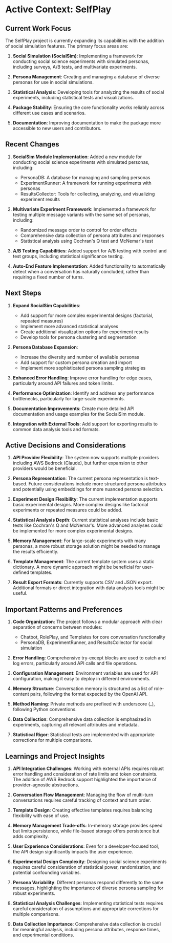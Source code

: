 # Active Context: SelfPlay

## Current Work Focus

The SelfPlay project is currently expanding its capabilities with the addition of social simulation features. The primary focus areas are:

1. **Social Simulation (SocialSim)**: Implementing a framework for conducting social science experiments with simulated personas, including surveys, A/B tests, and multivariate experiments.

2. **Persona Management**: Creating and managing a database of diverse personas for use in social simulations.

3. **Statistical Analysis**: Developing tools for analyzing the results of social experiments, including statistical tests and visualizations.

4. **Package Stability**: Ensuring the core functionality works reliably across different use cases and scenarios.

5. **Documentation**: Improving documentation to make the package more accessible to new users and contributors.

## Recent Changes

1. **SocialSim Module Implementation**: Added a new module for conducting social science experiments with simulated personas, including:
   - PersonaDB: A database for managing and sampling personas
   - ExperimentRunner: A framework for running experiments with personas
   - ResultsCollector: Tools for collecting, analyzing, and visualizing experiment results

2. **Multivariate Experiment Framework**: Implemented a framework for testing multiple message variants with the same set of personas, including:
   - Randomized message order to control for order effects
   - Comprehensive data collection of persona attributes and responses
   - Statistical analysis using Cochran's Q test and McNemar's test

3. **A/B Testing Capabilities**: Added support for A/B testing with control and test groups, including statistical significance testing.

4. **Auto-End Feature Implementation**: Added functionality to automatically detect when a conversation has naturally concluded, rather than requiring a fixed number of turns.

## Next Steps

1. **Expand SocialSim Capabilities**:
   - Add support for more complex experimental designs (factorial, repeated measures)
   - Implement more advanced statistical analyses
   - Create additional visualization options for experiment results
   - Develop tools for persona clustering and segmentation

2. **Persona Database Expansion**:
   - Increase the diversity and number of available personas
   - Add support for custom persona creation and import
   - Implement more sophisticated persona sampling strategies

3. **Enhanced Error Handling**: Improve error handling for edge cases, particularly around API failures and token limits.

4. **Performance Optimization**: Identify and address any performance bottlenecks, particularly for large-scale experiments.

5. **Documentation Improvements**: Create more detailed API documentation and usage examples for the SocialSim module.

6. **Integration with External Tools**: Add support for exporting results to common data analysis tools and formats.

## Active Decisions and Considerations

1. **API Provider Flexibility**: The system now supports multiple providers including AWS Bedrock (Claude), but further expansion to other providers would be beneficial.

2. **Persona Representation**: The current persona representation is text-based. Future considerations include more structured persona attributes and potentially using embeddings for more nuanced persona selection.

3. **Experiment Design Flexibility**: The current implementation supports basic experimental designs. More complex designs like factorial experiments or repeated measures could be added.

4. **Statistical Analysis Depth**: Current statistical analyses include basic tests like Cochran's Q and McNemar's. More advanced analyses could be implemented for more complex experimental designs.

5. **Memory Management**: For large-scale experiments with many personas, a more robust storage solution might be needed to manage the results efficiently.

6. **Template Management**: The current template system uses a static dictionary. A more dynamic approach might be beneficial for user-defined templates.

7. **Result Export Formats**: Currently supports CSV and JSON export. Additional formats or direct integration with data analysis tools might be useful.

## Important Patterns and Preferences

1. **Code Organization**: The project follows a modular approach with clear separation of concerns between modules:
   - Chatbot, RolePlay, and Templates for core conversation functionality
   - PersonaDB, ExperimentRunner, and ResultsCollector for social simulation

2. **Error Handling**: Comprehensive try-except blocks are used to catch and log errors, particularly around API calls and file operations.

3. **Configuration Management**: Environment variables are used for API configuration, making it easy to deploy in different environments.

4. **Memory Structure**: Conversation memory is structured as a list of role-content pairs, following the format expected by the OpenAI API.

5. **Method Naming**: Private methods are prefixed with underscore (_), following Python conventions.

6. **Data Collection**: Comprehensive data collection is emphasized in experiments, capturing all relevant attributes and metadata.

7. **Statistical Rigor**: Statistical tests are implemented with appropriate corrections for multiple comparisons.

## Learnings and Project Insights

1. **API Integration Challenges**: Working with external APIs requires robust error handling and consideration of rate limits and token constraints. The addition of AWS Bedrock support highlighted the importance of provider-agnostic abstractions.

2. **Conversation Flow Management**: Managing the flow of multi-turn conversations requires careful tracking of context and turn order.

3. **Template Design**: Creating effective templates requires balancing flexibility with ease of use.

4. **Memory Management Trade-offs**: In-memory storage provides speed but limits persistence, while file-based storage offers persistence but adds complexity.

5. **User Experience Considerations**: Even for a developer-focused tool, the API design significantly impacts the user experience.

6. **Experimental Design Complexity**: Designing social science experiments requires careful consideration of statistical power, randomization, and potential confounding variables.

7. **Persona Variability**: Different personas respond differently to the same messages, highlighting the importance of diverse persona sampling for robust experiments.

8. **Statistical Analysis Challenges**: Implementing statistical tests requires careful consideration of assumptions and appropriate corrections for multiple comparisons.

9. **Data Collection Importance**: Comprehensive data collection is crucial for meaningful analysis, including persona attributes, response times, and experimental conditions.
